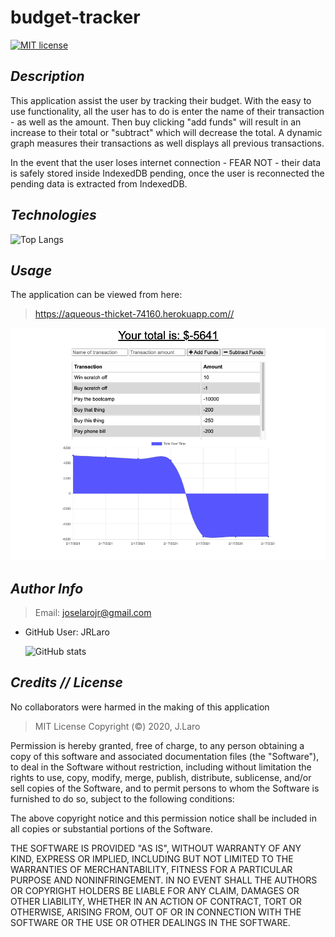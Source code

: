 # budget-tracker
[![MIT license](https://img.shields.io/badge/License-MIT-blue.svg)](https://lbesson.mit-license.org/)

## _Description_

This application assist the user by tracking their budget. With the easy to use functionality, all the user has to do is enter the name of their transaction - as well as the amount. Then buy clicking "add funds" will result in an increase to their total or "subtract" which will decrease the total. A dynamic graph measures their transactions as well displays all previous transactions. 

In the event that the user loses internet connection - FEAR NOT - their data is safely stored inside IndexedDB pending, once the user is reconnected the pending data is extracted from IndexedDB. 

## _Technologies_

![Top Langs](https://github-readme-stats.vercel.app/api/top-langs/?username=JRLaro&theme=tokyonight)

## _Usage_

The application can be viewed from here:

> https://aqueous-thicket-74160.herokuapp.com//

![](public/icons/screenShot.png)


## _Author Info_

> Email: joselarojr@gmail.com

- GitHub User: JRLaro

  ![GitHub stats](https://github-readme-stats.vercel.app/api?username=JRLaro&show_icons=true&theme=tokyonight)

## _Credits // License_

No collaborators were harmed in the making of this application

> MIT License
> Copyright (©) 2020, J.Laro

Permission is hereby granted, free of charge, to any person obtaining a copy of this software and associated documentation files (the "Software"), to deal in the Software without restriction, including without limitation the rights to use, copy, modify, merge, publish, distribute, sublicense, and/or sell copies of the Software, and to permit persons to whom the Software is furnished to do so, subject to the following conditions:

The above copyright notice and this permission notice shall be included in all copies or substantial portions of the Software.

THE SOFTWARE IS PROVIDED "AS IS", WITHOUT WARRANTY OF ANY KIND, EXPRESS OR IMPLIED, INCLUDING BUT NOT LIMITED TO THE WARRANTIES OF MERCHANTABILITY, FITNESS FOR A PARTICULAR PURPOSE AND NONINFRINGEMENT. IN NO EVENT SHALL THE AUTHORS OR COPYRIGHT HOLDERS BE LIABLE FOR ANY CLAIM, DAMAGES OR OTHER LIABILITY, WHETHER IN AN ACTION OF CONTRACT, TORT OR OTHERWISE, ARISING FROM, OUT OF OR IN CONNECTION WITH THE SOFTWARE OR THE USE OR OTHER DEALINGS IN THE SOFTWARE.